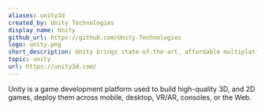 ```yaml
---
aliases: unity3d
created_by: Unity Technologies
display_name: Unity
github_url: https://github.com/Unity-Technologies
logo: unity.png
short_description: Unity brings state-of-the-art, affordable multiplatform tools, and services to developers of interactive content everywhere.
topic: unity
url: https://unity3d.com/
---
```

Unity is a game development platform used to build high-quality 3D, and 2D games, deploy them across mobile, desktop, VR/AR, consoles, or the Web.
